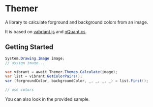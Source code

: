 # Themer
A library to calculate forground and background colors from an image.

It is based on [vabriant.js](https://github.com/jariz/vibrant.js/) and [nQuant.cs](https://github.com/mcychan/nQuant.cs/tree/core/nQuant.Master).

## Getting Started

```c#
System.Drawing.Image image;
// assign image...

var vibrant = await Themer.Themes.Calculate(image);
var list = vibrant.GetColorPairs();
var (forgroundColor, backgroundColor, _, _, _, _) = list.First();

// use colors
```

You can also look in the provided sample.
